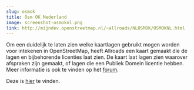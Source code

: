 ```yaml
---
slug: osmok
title: Osm OK Nederland
image: screenshot-osmoknl.png
link: http://mijndev.openstreetmap.nl/~allroads/NLOSMOK/OSMOKNL.html
---
```


Om een duidelijk te laten zien welke kaartlagen gebruikt mogen worden voor intekenen in OpenStreetMap, heeft Allroads een kaart gemaakt die de lagen en bijbehorende licenties laat zien. De kaart laat lagen zien waarover afspraken zijn gemaakt, of lagen die een Publiek Domein licentie hebben. Meer informatie is ook te vinden op het [forum](https://forum.openstreetmap.org/viewtopic.php?id=66737).

Deze is [hier](http://mijndev.openstreetmap.nl/~allroads/NLOSMOK/OSMOKNL.html) te vinden.
